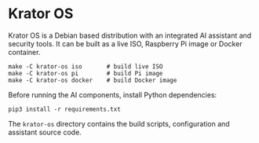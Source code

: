 # Krator OS

Krator OS is a Debian based distribution with an integrated AI assistant and
security tools. It can be built as a live ISO, Raspberry Pi image or Docker
container.

```
make -C krator-os iso       # build live ISO
make -C krator-os pi        # build Pi image
make -C krator-os docker    # build Docker image
```

Before running the AI components, install Python dependencies:

```
pip3 install -r requirements.txt
```

The `krator-os` directory contains the build scripts, configuration and
assistant source code.
